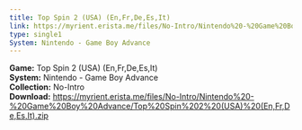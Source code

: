 ```yaml
---
title: Top Spin 2 (USA) (En,Fr,De,Es,It)
link: https://myrient.erista.me/files/No-Intro/Nintendo%20-%20Game%20Boy%20Advance/Top%20Spin%202%20(USA)%20(En,Fr,De,Es,It).zip
type: single1
System: Nintendo - Game Boy Advance
---
```

<b>Game:</b> Top Spin 2 (USA) (En,Fr,De,Es,It)<br>
<b>System:</b> Nintendo - Game Boy Advance<br>
<b>Collection:</b> No-Intro<br>
<b>Download:</b> https://myrient.erista.me/files/No-Intro/Nintendo%20-%20Game%20Boy%20Advance/Top%20Spin%202%20(USA)%20(En,Fr,De,Es,It).zip